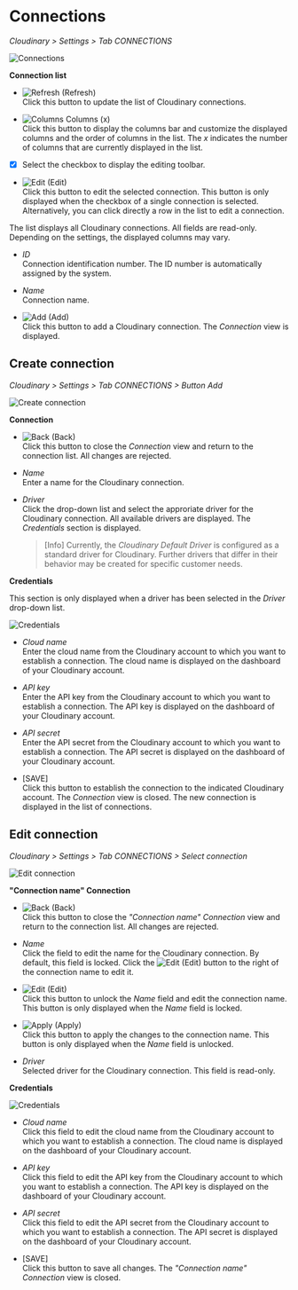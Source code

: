 # Connections

*Cloudinary > Settings > Tab CONNECTIONS*

![Connections](../../Assets/Screenshots/Cloudinary/Settings/Connections.png "[Connections]")

**Connection list**

- ![Refresh](../../Assets/Icons/Refresh01.png "[Refresh]") (Refresh)   
  Click this button to update the list of Cloudinary connections.

- ![Columns](../../Assets/Icons/Columns.png "[Columns]") Columns (x)   
  Click this button to display the columns bar and customize the displayed columns and the order of columns in the list. The *x* indicates the number of columns that are currently displayed in the list.

- [x]     
  Select the checkbox to display the editing toolbar.

- ![Edit](../../Assets/Icons/Edit01.png "[Edit]") (Edit)         
  Click this button to edit the selected connection. This button is only displayed when the checkbox of a single connection is selected. Alternatively, you can click directly a row in the list to edit a connection.

The list displays all Cloudinary connections. All fields are read-only. Depending on the settings, the displayed columns may vary.

- *ID*   
  Connection identification number. The ID number is automatically assigned by the system.

- *Name*   
  Connection name.


- ![Add](../../Assets/Icons/Plus01.png "[Add]") (Add)   
  Click this button to add a Cloudinary connection. The *Connection* view is displayed.   


## Create connection

*Cloudinary > Settings > Tab CONNECTIONS > Button Add*

![Create connection](../../Assets/Screenshots/Cloudinary/Settings/CreateConnection.png "[Create connection]")

**Connection**

- ![Back](../../Assets/Icons/Back02.png "[Back]") (Back)   
  Click this button to close the *Connection* view and return to the connection list. All changes are rejected.

- *Name*   
  Enter a name for the Cloudinary connection.

- *Driver*   
  Click the drop-down list and select the approriate driver for the Cloudinary connection. All available drivers are displayed. The *Credentials* section is displayed.

  > [Info] Currently, the *Cloudinary Default Driver* is configured as a standard driver for Cloudinary. Further drivers that differ in their behavior may be created for specific customer needs.

**Credentials**

This section is only displayed when a driver has been selected in the *Driver* drop-down list.

![Credentials](../../Assets/Screenshots/Cloudinary/Settings/Credentials.png "[Credentials]")

- *Cloud name*   
  Enter the cloud name from the Cloudinary account to which you want to establish a connection. The cloud name is displayed on the dashboard of your Cloudinary account.

- *API key*   
  Enter the API key from the Cloudinary account to which you want to establish a connection. The API key is displayed on the dashboard of your Cloudinary account.

- *API secret*   
  Enter the API secret from the Cloudinary account to which you want to establish a connection. The API secret is displayed on the dashboard of your Cloudinary account.

- [SAVE]   
  Click this button to establish the connection to the indicated Cloudinary account. The *Connection* view is closed. The new connection is displayed in the list of connections.


## Edit connection

*Cloudinary > Settings > Tab CONNECTIONS > Select connection*

![Edit connection](../../Assets/Screenshots/Cloudinary/Settings/EditConnection.png "[Edit connection]")

**"Connection name" Connection**

- ![Back](../../Assets/Icons/Back02.png "[Back]") (Back)   
  Click this button to close the *"Connection name" Connection* view and return to the connection list. All changes are rejected.

- *Name*   
  Click the field to edit the name for the Cloudinary connection. By default, this field is locked. Click the ![Edit](../../Assets/Icons/Edit02.png "[Edit]") (Edit) button to the right of the connection name to edit it.  

- ![Edit](../../Assets/Icons/Edit02.png "[Edit]") (Edit)   
  Click this button to unlock the *Name* field and edit the connection name. This button is only displayed when the *Name* field is locked.

- ![Apply](../../Assets/Icons/Check.png "[Apply]") (Apply)   
  Click this button to apply the changes to the connection name. This button is only displayed when the *Name* field is unlocked.

- *Driver*   
  Selected driver for the Cloudinary connection. This field is read-only.

**Credentials**

![Credentials](../../Assets/Screenshots/Cloudinary/Settings/Credentials.png "[Credentials]")

- *Cloud name*   
  Click this field to edit the cloud name from the Cloudinary account to which you want to establish a connection. The cloud name is displayed on the dashboard of your Cloudinary account.

- *API key*   
  Click this field to edit the API key from the Cloudinary account to which you want to establish a connection. The API key is displayed on the dashboard of your Cloudinary account.

- *API secret*   
  Click this field to edit the API secret from the Cloudinary account to which you want to establish a connection. The API secret is displayed on the dashboard of your Cloudinary account.

- [SAVE]   
  Click this button to save all changes. The *"Connection name" Connection* view is closed.
